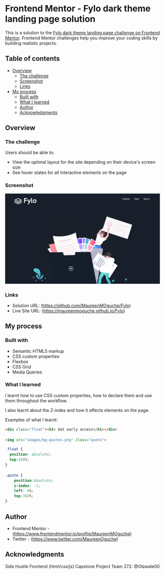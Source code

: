 # Frontend Mentor - Fylo dark theme landing page solution

This is a solution to the [Fylo dark theme landing page challenge on Frontend Mentor](https://www.frontendmentor.io/challenges/fylo-dark-theme-landing-page-5ca5f2d21e82137ec91a50fd). Frontend Mentor challenges help you improve your coding skills by building realistic projects. 

## Table of contents

- [Overview](#overview)
  - [The challenge](#the-challenge)
  - [Screenshot](#screenshot)
  - [Links](#links)
- [My process](#my-process)
  - [Built with](#built-with)
  - [What I learned](#what-i-learned)
  - [Author](#author)
  - [Acknowledgments](#acknowledgments)


## Overview

### The challenge

Users should be able to:

- View the optimal layout for the site depending on their device's screen size
- See hover states for all interactive elements on the page

### Screenshot

![](./images/screenshot.png)


### Links

- Solution URL: (https://github.com/MaureenMOguche/Fylo)
- Live Site URL: (https://maureenmoguche.github.io/Fylo)

## My process

### Built with

- Semantic HTML5 markup
- CSS custom properties
- Flexbox
- CSS Grid
- Media Queries


### What I learned

I learnt how to use CSS custom properties, how to declare them and use them throughout the workflow.

I also learnt about the Z-index and how it affects elements on the page.

Examples of what I learnt:

```html
<div class="float"><h1> Get early access</h1></div>

<img src="images/bg-quotes.png" class="quote">
```
```css
.float {
  position: absolute;
  top:450%;
}

.quote {
    position:absolute;
    z-index: -1;
    left: 6%;
    top:382%;
}
```

## Author

- Frontend Mentor - (https://www.frontendmentor.io/profile/MaureenMOguche)
- Twitter - (https://www.twitter.com/MaureenOguche)


## Acknowledgments

Side Hustle Frontend (html/css/js) Capstone Project Team 272: @Olawale00
